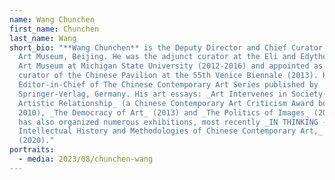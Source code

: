 ```yaml
---
name: Wang Chunchen
first_name: Chunchen
last_name: Wang
short_bio: "**Wang Chunchen** is the Deputy Director and Chief Curator at CAFA
  Art Museum, Beijing. He was the adjunct curator at the Eli and Edythe Broad
  Art Museum at Michigan State University (2012-2016) and appointed as the
  curator of the Chinese Pavilion at the 55th Venice Biennale (2013). He is
  Editor-in-Chief of The Chinese Contemporary Art Series published by
  Springer-Verlag, Germany. His art essays: _Art Intervenes in Society-A New
  Artistic Relationship_ (a Chinese Contemporary Art Criticism Award book,
  2010), _The Democracy of Art_ (2013) and _The Politics of Images_ (2013). He
  has also organized numerous exhibitions, most recently _IN THINKING - The
  Intellectual History and Methodologies of Chinese Contemporary Art,_ Guangdong
  (2020)."
portraits:
  - media: 2023/08/chunchen-wang
---
```

